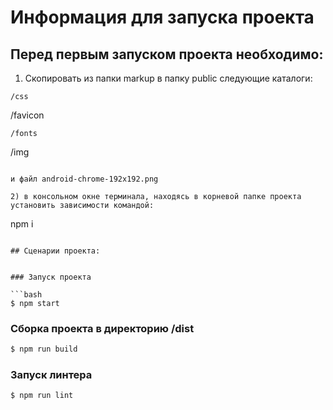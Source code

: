 # Информация для запуска проекта

## Перед первым запуском проекта необходимо:

1) Скопировать из папки markup в папку public следующие каталоги:
```
/css
```
/favicon
```
/fonts
```
/img
```

и файл android-chrome-192x192.png

2) в консольном окне терминала, находясь в корневой папке проекта установить зависимости командой:

```
npm i
```

## Сценарии проекта:


### Запуск проекта

```bash
$ npm start
```

### Сборка проекта в директорию /dist

```bash
$ npm run build
```

### Запуск линтера

```bash
$ npm run lint
```

